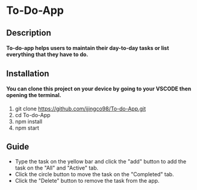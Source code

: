 # To-Do-App

## Description

#### To-do-app helps users to maintain their day-to-day tasks or list everything that they have to do.

## Installation

#### You can clone this project on your device by going to your VSCODE then opening the terminal.

1. git clone https://github.com/ijingco98/To-do-App.git
2. cd To-do-App
3. npm install
4. npm start

## Guide

- Type the task on the yellow bar and click the "add" button to add the task on the "All" and "Active" tab.
- Click the circle button to move the task on the "Completed" tab.
- Click the "Delete" button to remove the task from the app.
